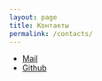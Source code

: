 ```yaml
---
layout: page
title: Контакты
permalink: /contacts/
---
```


* [Mail](mailto:botx68@gmail.com)
* [Github](https://github.com/retro3f)

